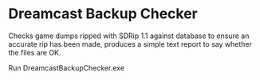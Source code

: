 # Dreamcast Backup Checker

Checks game dumps ripped with SDRip 1.1 against database to ensure an accurate rip has been made, produces a simple text report to say whether the files are OK.

Run DreamcastBackupChecker.exe <pathToGameSubFolders>
